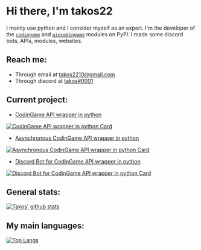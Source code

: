 # Hi there, I'm takos22

I mainly use python and I consider myself as an expert.
I'm the developer of the [`codingame`](https://pypi.org/project/codingame/) and [`aiocodingame`](https://pypi.org/project/aiocodingame/) modules on PyPI.
I made some discord bots, APIs, modules, websites.

## Reach me:
- Through email at [takos2210@gmail.com](mailto://takos2210@gmail.com)
- Through discord at [takos#0001](https://discord.com/users/401346079733317634)

## Current project:
  - [CodinGame API wrapper in python](https://github.com/takos22/codingame)
  
  [![CodinGame API wrapper in python Card](https://github-readme-stats.vercel.app/api/pin/?username=takos22&repo=codingame&theme=react)](https://github.com/takos22/codingame)

  - [Asynchronous CodinGame API wrapper in python](https://github.com/takos22/aiocodingame)
  
  [![Asynchronous CodinGame API wrapper in python Card](https://github-readme-stats.vercel.app/api/pin/?username=takos22&repo=aiocodingame&theme=react)](https://github.com/takos22/aiocodingame)

  - [Discord Bot for CodinGame API wrapper in python](https://github.com/takos22/codingame-bot)
  
  [![Discord Bot for CodinGame API wrapper in python Card](https://github-readme-stats.vercel.app/api/pin/?username=takos22&repo=codingame-bot&theme=react)](https://github.com/takos22/codingame-bot)


## General stats:
[![Takos' github stats](https://github-readme-stats.vercel.app/api?username=takos22&show_icons=true&count_private=true&include_all_commits=true&theme=react)](https://github.com/takos22?tab=repositories)

## My main languages:
[![Top Langs](https://github-readme-stats.vercel.app/api/top-langs/?username=takos22&layout=compact&langs_count=3&theme=react)](https://github.com/takos22?tab=repositories)

<!--
**takos22/takos22** is a ✨ _special_ ✨ repository because its `README.md` (this file) appears on your GitHub profile.
-->
